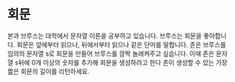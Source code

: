 <h1>회문</h1>

본과 브루스는 대학에서 문자열 이론을 공부하고 있습니다. 브루스는 회문을 좋아합니다. 회문은 앞에부터 읽으나, 뒤에서부터 읽으나 같은 단어를 말합니다.
존은 브루스를 임의의 문자열 s로 회문을 만들어 브루스를 깜짝 놀래켜주고 싶습니다. 이때 존은 문자열 s뒤에 0개 이상의 숫자를 추가해 회문을 생성하려고 한다 존이 생성할 수 있는 가장 짧은 회문의 길이를 리턴하세요.

